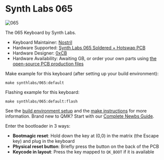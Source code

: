 # Synth Labs 065

![065](https://i.imgur.com/1iLYrP1h.jpg)

The 065 Keyboard by Synth Labs.

* Keyboard Maintainer: [Nostril](https://github.com/hongaaronc)
* Hardware Supported: [Synth Labs 065 Soldered + Hotswap PCB](https://github.com/0xCB-dev/SL-065-PCB)
* Hardware Designer: [0xCB](https://0xcb.dev/)
* Hardware Availability: Awaiting GB, or order your own parts using [the open-source PCB production files](https://github.com/0xCB-dev/SL-065-PCB)


Make example for this keyboard (after setting up your build environment):

    make synthlabs/065:default

Flashing example for this keyboard:

    make synthlabs/065:default:flash

See the [build environment setup](https://docs.qmk.fm/#/getting_started_build_tools) and the [make instructions](https://docs.qmk.fm/#/getting_started_make_guide) for more information. Brand new to QMK? Start with our [Complete Newbs Guide](https://docs.qmk.fm/#/newbs).

Enter the bootloader in 3 ways:

* **Bootmagic reset**: Hold down the key at (0,0) in the matrix (the Escape key) and plug in the keyboard
* **Physical reset button**: Briefly press the button on the back of the PCB
* **Keycode in layout**: Press the key mapped to `QK_BOOT` if it is available
